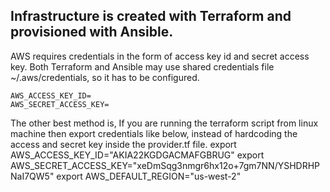 ## Infrastructure is created with Terraform and provisioned with Ansible.

AWS requires credentials in the form of access key id and secret access key. Both Terraform and Ansible may use shared credentials file ~/.aws/credentials, so it has to be configured.

    AWS_ACCESS_KEY_ID=
    AWS_SECRET_ACCESS_KEY=

The other best method is, If you are running the terraform script from linux machine then export credentials like below, instead of hardcoding the access and secret key inside the provider.tf file.
    export AWS_ACCESS_KEY_ID="AKIA22KGDGACMAFGBRUG"
    export AWS_SECRET_ACCESS_KEY="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"
    export AWS_DEFAULT_REGION="us-west-2"

